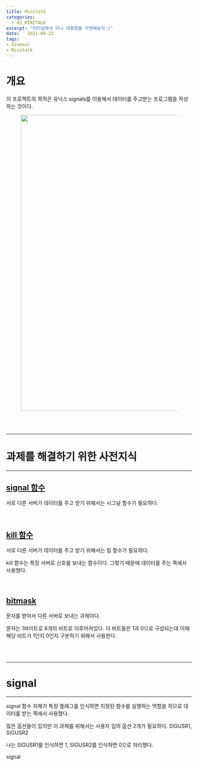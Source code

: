 ```yaml
---
title: Minitalk
categories: 
  - 42_MINITALK
excerpt: "터미널에서 미니 대화창을 구현해보자:)"
date:   2021-09-22
tags:
- 42seoul
- Minitalk
---
```


# 개요

이 프로젝트의 목적은 유닉스 signals를 이용해서 데이터를 주고받는 프로그램을 작성하는 것이다.

<figure>
	<a href="https://user-images.githubusercontent.com/79088896/149645767-9d2c5ea0-774e-4cb0-ad14-66e59c48ef9f.gif">
		<img src="https://user-images.githubusercontent.com/79088896/149645767-9d2c5ea0-774e-4cb0-ad14-66e59c48ef9f.gif"  width="800px;">
	</a>
</figure>



<br />
<br />

---

# 과제를 해결하기 위한 사전지식

---

## [signal 함수](https://badayak.com/entry/C언어-시그널-처리-방법을-설정-함수-signal?category=887532)

서로 다른 서버가 데이터를 주고 받기 위해서는 시그널 함수가 필요하다.


<br />

## [kill 함수](https://badayak.com/entry/C언어-kill-시그널-전송-함수-kill?category=887532)

서로 다른 서버가 데이터를 주고 받기 위해서는 킬 함수가 필요하다.

kill 함수는 특정 서버로 신호를 보내는 함수이다. 그렇기 때문에 데이터를 주는 쪽에서 사용했다.

<br />

## [bitmask](https://ko.wikipedia.org/wiki/%EB%A7%88%EC%8A%A4%ED%81%AC_(%EC%BB%B4%ED%93%A8%ED%8C%85))

문자를 받아서 다른 서버로 보내는 과제이다.

문자는 1바이트로 8개의 비트로 이루어져있다. 이 비트들은 1과 0으로 구성되는데 이때 해당 비트가 1인지 0인지 구분하기 위해서 사용한다.


<br />
<br />

---

# signal

---



signal 함수 자체가 특정 플래그를 인식하면 지정된 함수를 실행하는 역할을 하므로 데이터를 받는 쪽에서 사용했다.

많은 옵션들이 있지만 이 과제를 위해서는 사용자 임의 옵션 2개가 필요하다. SIGUSR1, SIGUSR2

나는 SIGUSR1를 인식하면 1, SIGUSR2를 인식하면 0으로 처리했다.

signal

